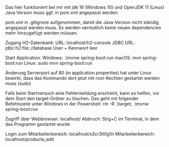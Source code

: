Das hier funktioniert bei mir mit jdk 16 (Windows 10) und OpenJDK 11 (Linux)
Java Version muss ggf. in pom.xml angepasst werden

pom.xml in .gitignore aufgenommen, damit die Java-Version nicht ständig
angepasst werden muss. Es werden vermutlich keine neuen dependencies
mehr hinzugefügt werden müssen.

Zugang H2-Datenbank:
URL: localhost/h2-console
JDBC URL: jdbc:h2:file:./database
User + Kennwort leer

Start Application:
Windows: .\mvnw spring-boot:run
macOS: mvn spring-boot:run
Linux: sudo mvn spring-boot:run

Änderung Serverport auf 80 (in application.properties) hat unter Linux bewirkt,
dass das Kommando dort jetzt mit root-Rechten gestartet werden muss (sudo)

Falls beim Startversuch eine Fehlermeldung erscheint, kann es helfen, vor dem Start den target-Ordner zu löschen.
Das geht mit folgender Befehlszeile unter Windows in der Powershell:
rm -R .\target; .\mvnw spring-boot:run

Zugriff über Webbrowser: localhost/
Abbruch: Strg+C im Terminal, in dem das Programm gestartet wurde

Login zum Mitarbeiterbereich: localhost/s3cr3tl0g1n
Mitarbeiterbereich: localhost/products_edit